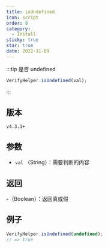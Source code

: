 ```yaml
---
title: isUndefined
icon: script
order: 8
category:
  - Install
sticky: true
star: true
date: 2022-11-09
---
```


:::tip 是否 undefined
```js
VerifyHelper.isUndefined(val);
```
:::

## 版本

`v4.3.1+`

## 参数

- `val` （String）：需要判断的内容

## 返回

-（Boolean）：返回真或假

## 例子

```js
VerifyHelper.isUndefined(undefined);
// => true
```
